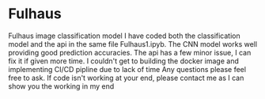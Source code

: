 # Fulhaus
Fulhaus image classification model
I have coded both the classification model and the api in the same file Fulhaus1.ipyb.
The CNN model works well providing good prediction accuracies.
The api has a few minor issue, I can fix it if given more time.
I couldn't get to building the docker image and implementing CI/CD pipline due to lack of time
Any questions please feel free to ask.
If code isn't working at your end, please contact me as I can show you the working in my end
